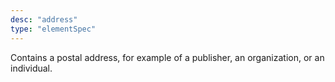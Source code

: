 ```yaml
---
desc: "address"
type: "elementSpec"
---
```


Contains a postal address, for example of a publisher, an organization, or an
individual.